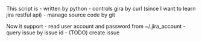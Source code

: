 This script is
	- written by python
	- controls gira by curl (since I want to learn jira restful api)
	- manage source code by git

Now it support
	- read user account and password from ~/.jira_account
	- query issue by issue id
	- (TODO) create issue

